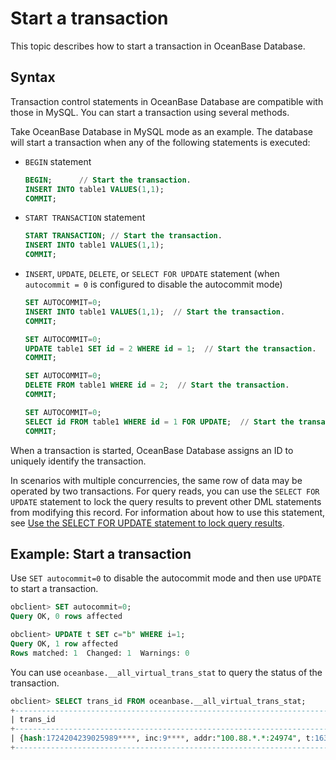 # Start a transaction

This topic describes how to start a transaction in OceanBase Database.

## Syntax

Transaction control statements in OceanBase Database are compatible with those in MySQL. You can start a transaction using several methods.

Take OceanBase Database in MySQL mode as an example. The database will start a transaction when any of the following statements is executed:

* `BEGIN` statement

   ```sql
   BEGIN;      // Start the transaction.
   INSERT INTO table1 VALUES(1,1);  
   COMMIT;
   ```

* `START TRANSACTION` statement

   ```sql
   START TRANSACTION; // Start the transaction.
   INSERT INTO table1 VALUES(1,1);  
   COMMIT;
   ```

* `INSERT`, `UPDATE`, `DELETE`, or `SELECT FOR UPDATE` statement (when `autocommit = 0` is configured to disable the autocommit mode)

   ```sql
   SET AUTOCOMMIT=0;
   INSERT INTO table1 VALUES(1,1);  // Start the transaction.
   COMMIT;

   SET AUTOCOMMIT=0;
   UPDATE table1 SET id = 2 WHERE id = 1;  // Start the transaction.
   COMMIT;

   SET AUTOCOMMIT=0;
   DELETE FROM table1 WHERE id = 2;  // Start the transaction.
   COMMIT;

   SET AUTOCOMMIT=0;
   SELECT id FROM table1 WHERE id = 1 FOR UPDATE;  // Start the transaction.
   COMMIT;
   ```

When a transaction is started, OceanBase Database assigns an ID to uniquely identify the transaction.

In scenarios with multiple concurrencies, the same row of data may be operated by two transactions. For query reads, you can use the `SELECT FOR UPDATE` statement to lock the query results to prevent other DML statements from modifying this record. For information about how to use this statement, see [Use the SELECT FOR UPDATE statement to lock query results](../../3.query/9.use-operators-and-functions-in-queries/10.lock-query-results-select-for-update.md).

## Example: Start a transaction

Use `SET autocommit=0` to disable the autocommit mode and then use `UPDATE` to start a transaction.

```sql
obclient> SET autocommit=0;
Query OK, 0 rows affected

obclient> UPDATE t SET c="b" WHERE i=1;
Query OK, 1 row affected
Rows matched: 1  Changed: 1  Warnings: 0
```

You can use `oceanbase.__all_virtual_trans_stat` to query the status of the transaction.

```sql
obclient> SELECT trans_id FROM oceanbase.__all_virtual_trans_stat;
+-----------------------------------------------------------------------------------------+
| trans_id                                                                                |
+-----------------------------------------------------------------------------------------+
| {hash:1724204239025989****, inc:9****, addr:"100.88.*.*:24974", t:163263662353****} |
+-----------------------------------------------------------------------------------------+
```
